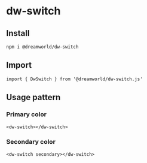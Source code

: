 # dw-switch
## Install
`npm i @dreamworld/dw-switch`

## Import
`import { DwSwitch } from '@dreamworld/dw-switch.js'`

## Usage pattern
### Primary color
`<dw-switch></dw-switch>`

### Secondary color
`<dw-switch secondary></dw-switch>`